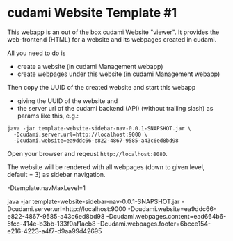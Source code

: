 # cudami Website Template #1

This webapp is an out of the box cudami Website "viewer".
It provides the web-frontend (HTML) for a website and its webpages created in cudami.

All you need to do is
- create a website (in cudami Management webapp)
- create webpages under this website (in cudami Management webapp)

Then copy the UUID of the created website and start this webapp
- giving the UUID of the website and
- the server url of the cudami backend (API) (without trailing slash)
as params like this, e.g.:

```
java -jar template-website-sidebar-nav-0.0.1-SNAPSHOT.jar \
  -Dcudami.server.url=http://localhost:9000 \
  -Dcudami.website=ea9ddc66-e822-4867-9585-a43c6ed8bd98
```

Open your browser and reqeust `http://localhost:8080`.

The website will be rendered with all webpages (down to given level, default = 3) as sidebar navigation.


 -Dtemplate.navMaxLevel=1

java -jar template-website-sidebar-nav-0.0.1-SNAPSHOT.jar -Dcudami.server.url=http://localhost:9000 -Dcudami.website=ea9ddc66-e822-4867-9585-a43c6ed8bd98 -Dcudami.webpages.content=ead664b6-5fcc-414e-b3bb-133f0af1acb8 -Dcudami.webpages.footer=6bcce154-e216-4223-a4f7-d9aa99d42695